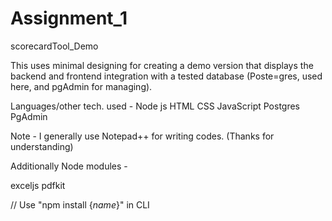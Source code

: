 # Assignment_1
scorecardTool_Demo

This uses minimal designing for creating a demo version that displays the backend and frontend integration with a tested database (Poste=gres, used here, and pgAdmin for managing).

Languages/other tech. used -
Node js
HTML
CSS
JavaScript
Postgres
PgAdmin

Note - I generally use Notepad++ for writing codes. (Thanks for understanding) 

Additionally Node modules - 

exceljs
pdfkit

// Use "npm install {_name_}" in CLI
